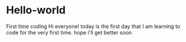 # Hello-world
First time coding
Hi everyone!
today is the first day that I am learning to code for the very first time.
hope i'll get better soon
